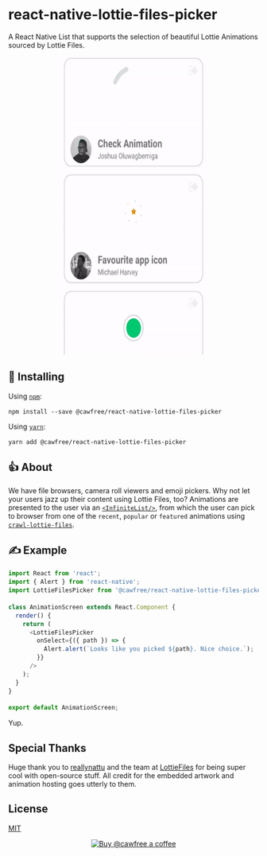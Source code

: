 # react-native-lottie-files-picker
A React Native List that supports the selection of beautiful Lottie Animations sourced by Lottie Files.

<p align="center">
  <img src="raw/anim.gif" alt="react-native-lottie-files-picker" width="300" height="600">
</p>

## 🚀 Installing
Using [`npm`](https://www.npmjs.com/package/@cawfree/react-native-lottie-files-picker):

```
npm install --save @cawfree/react-native-lottie-files-picker
```

Using [`yarn`](https://www.npmjs.com/package/@cawfree/react-native-lottie-files-picker):

```
yarn add @cawfree/react-native-lottie-files-picker
```

## 👍 About
We have file browsers, camera roll viewers and emoji pickers. Why not let your users jazz up their content using Lottie Files, too? Animations are presented to the user via an [`<InfiniteList/>`](https://github.com/foundcareers/react-native-infinite-flatlist), from which the user can pick to browser from one of the `recent`, `popular` or `featured` animations using [`crawl-lottie-files`](https://www.npmjs.com/package/crawl-lottie-files).

## ✍️ Example

```javascript
import React from 'react';
import { Alert } from 'react-native';
import LottieFilesPicker from '@cawfree/react-native-lottie-files-picker'

class AnimationScreen extends React.Component {
  render() {
    return (
      <LottieFilesPicker
        onSelect={({ path }) => {
          Alert.alert(`Looks like you picked ${path}. Nice choice.`);
        }}
      />
    );
  }
}

export default AnimationScreen;
```

Yup.

## Special Thanks
Huge thank you to [reallynattu](https://github.com/reallynattu) and the team at [LottieFiles](https://lottiefiles.com) for being super cool with open-source stuff. All credit for the embedded artwork and animation hosting goes utterly to them.

## License
[MIT](https://opensource.org/licenses/MIT)

<p align="center">
  <a href="https://www.buymeacoffee.com/cawfree">
    <img src="https://cdn.buymeacoffee.com/buttons/default-orange.png" alt="Buy @cawfree a coffee" width="232" height="50" />
  </a>
</p>
